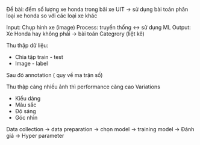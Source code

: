 Đề bài: đếm số lượng xe honda trong bãi xe UIT
-> sử dụng bài toán phân loại xe honda so với các loại xe khác

Input: Chụp hình xe (image)
Process: truyền thống <-> sử dụng ML
Output: Xe Honda hay không phải
-> bài toán Categrory (liệt kê)

Thu thập dữ liệu:
+ Chia tập train - test
+ Image - label

Sau đó annotation ( quy về ma trận số)

Thu thập càng nhiều ảnh thì performance càng cao
Variations
+ Kiểu dáng
+ Màu sắc
+ Độ sáng
+ Góc nhìn

Data collection -> data preparation -> chọn model  -> training model -> Đánh giá -> Hyper parameter 
